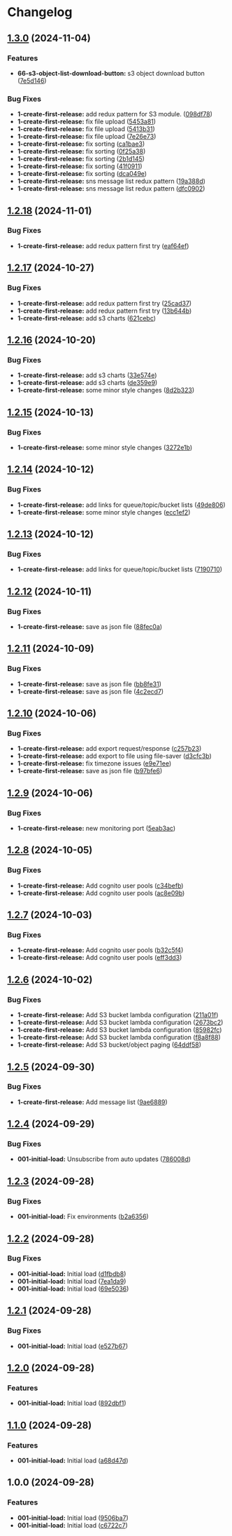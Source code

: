 # Changelog

## [1.3.0](https://github.com/jensvogt/awsmock-ui/compare/v1.2.18...v1.3.0) (2024-11-04)


### Features

* **66-s3-object-list-download-button:** s3 object download button ([7e5d146](https://github.com/jensvogt/awsmock-ui/commit/7e5d146697bc39bc49e1e6df306f015769dd80da))


### Bug Fixes

* **1-create-first-release:** add redux pattern for S3 module. ([098df78](https://github.com/jensvogt/awsmock-ui/commit/098df7877b21a8e5ba4ee1efe29d31db175da468))
* **1-create-first-release:** fix file upload ([5453a81](https://github.com/jensvogt/awsmock-ui/commit/5453a81828daa483e66c90138bc7633fedeaeb53))
* **1-create-first-release:** fix file upload ([5413b31](https://github.com/jensvogt/awsmock-ui/commit/5413b31fce89310b483b68820eb14915efeaee5e))
* **1-create-first-release:** fix file upload ([7e26e73](https://github.com/jensvogt/awsmock-ui/commit/7e26e73befbf14fc1911475fa6862059e42c54b3))
* **1-create-first-release:** fix sorting ([ca1bae3](https://github.com/jensvogt/awsmock-ui/commit/ca1bae3e1a07414e9cf9a50c9ff90de0e9ab9333))
* **1-create-first-release:** fix sorting ([0f25a38](https://github.com/jensvogt/awsmock-ui/commit/0f25a385678b95030a897daba2fee46800d1070a))
* **1-create-first-release:** fix sorting ([2b1d145](https://github.com/jensvogt/awsmock-ui/commit/2b1d1455601c222f1ed72d1e29f0cadb448b1698))
* **1-create-first-release:** fix sorting ([41f0911](https://github.com/jensvogt/awsmock-ui/commit/41f0911a4fe31f625b8ac468fa329fcc1ba8fdb1))
* **1-create-first-release:** fix sorting ([dca049e](https://github.com/jensvogt/awsmock-ui/commit/dca049ed233a6734dd4894674b75f146714ff2b2))
* **1-create-first-release:** sns message list redux pattern ([19a388d](https://github.com/jensvogt/awsmock-ui/commit/19a388d46036bada4adca1850cee80bf26cf10ab))
* **1-create-first-release:** sns message list redux pattern ([dfc0902](https://github.com/jensvogt/awsmock-ui/commit/dfc09028a0eceb62155092618638c8f02e7cea55))

## [1.2.18](https://github.com/jensvogt/awsmock-ui/compare/v1.2.17...v1.2.18) (2024-11-01)


### Bug Fixes

* **1-create-first-release:** add redux pattern first try ([eaf64ef](https://github.com/jensvogt/awsmock-ui/commit/eaf64ef8129c5526415b221130f91965b2f5e49e))

## [1.2.17](https://github.com/jensvogt/awsmock-ui/compare/v1.2.16...v1.2.17) (2024-10-27)


### Bug Fixes

* **1-create-first-release:** add redux pattern first try ([25cad37](https://github.com/jensvogt/awsmock-ui/commit/25cad379ec448990a067d0cba95be2d70dc836d5))
* **1-create-first-release:** add redux pattern first try ([13b644b](https://github.com/jensvogt/awsmock-ui/commit/13b644bddbca225a491582249f9802a2ab2ea8ef))
* **1-create-first-release:** add s3 charts ([621cebc](https://github.com/jensvogt/awsmock-ui/commit/621cebccf575c146cb8a6e961179c069ae8a1270))

## [1.2.16](https://github.com/jensvogt/awsmock-ui/compare/v1.2.15...v1.2.16) (2024-10-20)


### Bug Fixes

* **1-create-first-release:** add s3 charts ([33e574e](https://github.com/jensvogt/awsmock-ui/commit/33e574e90a272b102a6a79fb4134460b5ff8ca7c))
* **1-create-first-release:** add s3 charts ([de359e9](https://github.com/jensvogt/awsmock-ui/commit/de359e9cc72b47ed282e6f6913346ff52e1b229f))
* **1-create-first-release:** some minor style changes ([8d2b323](https://github.com/jensvogt/awsmock-ui/commit/8d2b323f2dc0f751ac105fb2aae69adb113a4ccc))

## [1.2.15](https://github.com/jensvogt/awsmock-ui/compare/v1.2.14...v1.2.15) (2024-10-13)


### Bug Fixes

* **1-create-first-release:** some minor style changes ([3272e1b](https://github.com/jensvogt/awsmock-ui/commit/3272e1be5f4a0adb16645020b7101a96a5b0fe3d))

## [1.2.14](https://github.com/jensvogt/awsmock-ui/compare/v1.2.13...v1.2.14) (2024-10-12)


### Bug Fixes

* **1-create-first-release:** add links for queue/topic/bucket lists ([49de806](https://github.com/jensvogt/awsmock-ui/commit/49de806860fa1ee90ae9e707ccd141d6e785801e))
* **1-create-first-release:** some minor style changes ([ecc1ef2](https://github.com/jensvogt/awsmock-ui/commit/ecc1ef20f46253d2ba7faa850efadf538040974a))

## [1.2.13](https://github.com/jensvogt/awsmock-ui/compare/v1.2.12...v1.2.13) (2024-10-12)


### Bug Fixes

* **1-create-first-release:** add links for queue/topic/bucket lists ([7190710](https://github.com/jensvogt/awsmock-ui/commit/7190710a48fd5a29e73d70261e7dd212db58f5dc))

## [1.2.12](https://github.com/jensvogt/awsmock-ui/compare/v1.2.11...v1.2.12) (2024-10-11)


### Bug Fixes

* **1-create-first-release:** save as json file ([88fec0a](https://github.com/jensvogt/awsmock-ui/commit/88fec0a443eed38d99156c344f3ceb51d68e62ca))

## [1.2.11](https://github.com/jensvogt/awsmock-ui/compare/v1.2.10...v1.2.11) (2024-10-09)


### Bug Fixes

* **1-create-first-release:** save as json file ([bb8fe31](https://github.com/jensvogt/awsmock-ui/commit/bb8fe31d9a31439870c17797c94372d7bc050b30))
* **1-create-first-release:** save as json file ([4c2ecd7](https://github.com/jensvogt/awsmock-ui/commit/4c2ecd7b7099f3171b259adb14ae7a00fde3c593))

## [1.2.10](https://github.com/jensvogt/awsmock-ui/compare/v1.2.9...v1.2.10) (2024-10-06)


### Bug Fixes

* **1-create-first-release:** add export request/response ([c257b23](https://github.com/jensvogt/awsmock-ui/commit/c257b23641f76afab8da4305112db18f11607cdd))
* **1-create-first-release:** add export to file using file-saver ([d3cfc3b](https://github.com/jensvogt/awsmock-ui/commit/d3cfc3bdd06fed772c127a7ef1908e79a5955a16))
* **1-create-first-release:** fix timezone issues ([e9e71ee](https://github.com/jensvogt/awsmock-ui/commit/e9e71ee66b7f4ce63bbb45b18950a0300947f429))
* **1-create-first-release:** save as json file ([b97bfe6](https://github.com/jensvogt/awsmock-ui/commit/b97bfe62be1e5445f069cd21d73fb7d40818881d))

## [1.2.9](https://github.com/jensvogt/awsmock-ui/compare/v1.2.8...v1.2.9) (2024-10-06)


### Bug Fixes

* **1-create-first-release:** new monitoring port ([5eab3ac](https://github.com/jensvogt/awsmock-ui/commit/5eab3ac5b93c25c3be9ef63f218719ec9343d5c1))

## [1.2.8](https://github.com/jensvogt/awsmock-ui/compare/v1.2.7...v1.2.8) (2024-10-05)


### Bug Fixes

* **1-create-first-release:** Add cognito user pools ([c34befb](https://github.com/jensvogt/awsmock-ui/commit/c34befb2dae9331c693f8e024cd501d785590665))
* **1-create-first-release:** Add cognito user pools ([ac8e09b](https://github.com/jensvogt/awsmock-ui/commit/ac8e09bbd390b47411a37ba16a7c42a9afc5f6fd))

## [1.2.7](https://github.com/jensvogt/awsmock-ui/compare/v1.2.6...v1.2.7) (2024-10-03)


### Bug Fixes

* **1-create-first-release:** Add cognito user pools ([b32c5f4](https://github.com/jensvogt/awsmock-ui/commit/b32c5f45b5c4f8c3af8a78eb8b62401f278bcbca))
* **1-create-first-release:** Add cognito user pools ([eff3dd3](https://github.com/jensvogt/awsmock-ui/commit/eff3dd33e9bad2d0be21ce207ade9f4e1ffaa67b))

## [1.2.6](https://github.com/jensvogt/awsmock-ui/compare/v1.2.5...v1.2.6) (2024-10-02)


### Bug Fixes

* **1-create-first-release:** Add S3 bucket lambda configuration ([211a01f](https://github.com/jensvogt/awsmock-ui/commit/211a01f22addc8cc75c6a0c664a8162952139e10))
* **1-create-first-release:** Add S3 bucket lambda configuration ([2673bc2](https://github.com/jensvogt/awsmock-ui/commit/2673bc2a537f48642424376759373914329ff638))
* **1-create-first-release:** Add S3 bucket lambda configuration ([85982fc](https://github.com/jensvogt/awsmock-ui/commit/85982fc6050ee20f080d0bf613cbb17a5da1df71))
* **1-create-first-release:** Add S3 bucket lambda configuration ([f8a8f88](https://github.com/jensvogt/awsmock-ui/commit/f8a8f88bb906f0e19a6e8629a4bdfc92726d752e))
* **1-create-first-release:** Add S3 bucket/object paging ([64ddf58](https://github.com/jensvogt/awsmock-ui/commit/64ddf5857754a1b8686e363f90ae088e7ea524be))

## [1.2.5](https://github.com/jensvogt/awsmock-ui/compare/v1.2.4...v1.2.5) (2024-09-30)


### Bug Fixes

* **1-create-first-release:** Add message list ([9ae6889](https://github.com/jensvogt/awsmock-ui/commit/9ae6889b4b2376179ed7754675fc82ca7aa089d1))

## [1.2.4](https://github.com/jensvogt/awsmock-ui/compare/v1.2.3...v1.2.4) (2024-09-29)


### Bug Fixes

* **001-initial-load:** Unsubscribe from auto updates ([786008d](https://github.com/jensvogt/awsmock-ui/commit/786008daa895f6fdb80c7788fc515f2d4c3b11f0))

## [1.2.3](https://github.com/jensvogt/awsmock-ui/compare/v1.2.2...v1.2.3) (2024-09-28)


### Bug Fixes

* **001-initial-load:** Fix environments ([b2a6356](https://github.com/jensvogt/awsmock-ui/commit/b2a6356a1e466834f4b6243d9b55ae305cf43161))

## [1.2.2](https://github.com/jensvogt/awsmock-ui/compare/v1.2.1...v1.2.2) (2024-09-28)


### Bug Fixes

* **001-initial-load:** Initial load ([d1fbdb8](https://github.com/jensvogt/awsmock-ui/commit/d1fbdb832f30384a6f2f0ca984267fdc0b9f8432))
* **001-initial-load:** Initial load ([7ea1da9](https://github.com/jensvogt/awsmock-ui/commit/7ea1da95318e52f2997c3f8dad2db22a1df9ec5c))
* **001-initial-load:** Initial load ([69e5036](https://github.com/jensvogt/awsmock-ui/commit/69e5036e4bfecb90b8ab3db2d5c4fd571c46da8d))

## [1.2.1](https://github.com/jensvogt/awsmock-ui/compare/v1.2.0...v1.2.1) (2024-09-28)


### Bug Fixes

* **001-initial-load:** Initial load ([e527b67](https://github.com/jensvogt/awsmock-ui/commit/e527b673cb5b1c328c80ad6dd5fbdd64acee4e7b))

## [1.2.0](https://github.com/jensvogt/awsmock-ui/compare/v1.1.0...v1.2.0) (2024-09-28)


### Features

* **001-initial-load:** Initial load ([892dbf1](https://github.com/jensvogt/awsmock-ui/commit/892dbf15762432f376613cce0739416474483938))

## [1.1.0](https://github.com/jensvogt/awsmock-ui/compare/v1.0.0...v1.1.0) (2024-09-28)


### Features

* **001-initial-load:** Initial load ([a68d47d](https://github.com/jensvogt/awsmock-ui/commit/a68d47d4cf9435d8a15dfbc4d5e80aae3357342a))

## 1.0.0 (2024-09-28)


### Features

* **001-initial-load:** Initial load ([9506ba7](https://github.com/jensvogt/awsmock-ui/commit/9506ba7071edf7ebbc221ef5cc24af06a328d2f8))
* **001-initial-load:** Initial load ([c6722c7](https://github.com/jensvogt/awsmock-ui/commit/c6722c70b49898c76219be2787cb8fa7b75d582d))
